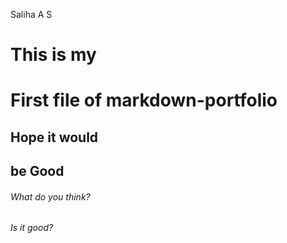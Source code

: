 Saliha A S
# This is my <h1> First file of markdown-portfolio
## Hope it would <h2> be Good
###### What do you think? <h6> Is it good?
